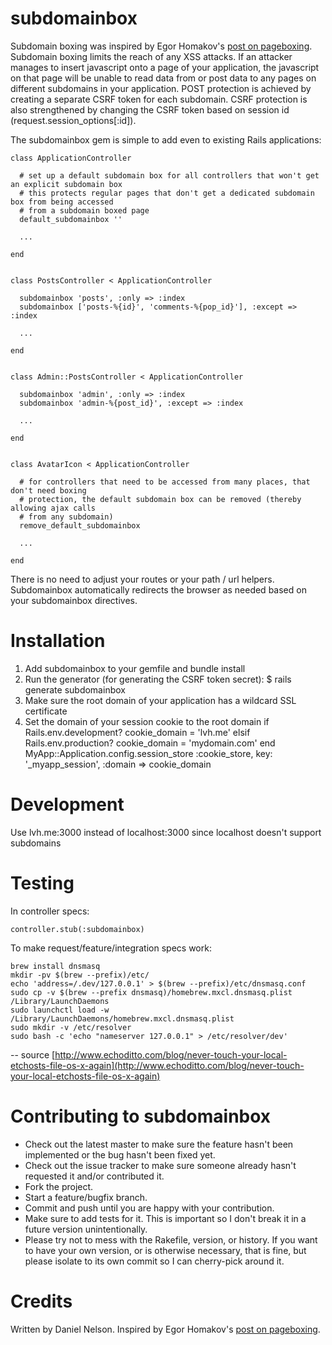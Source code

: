 subdomainbox
============

Subdomain boxing was inspired by Egor Homakov's [post on pageboxing](http://homakov.blogspot.com/2013/02/pagebox-website-gatekeeper.html). Subdomain boxing limits the reach of any XSS attacks. If an attacker manages to insert javascript onto a page of your application, the javascript on that page will be unable to read data from or post data to any pages on different subdomains in your application. POST protection is achieved by creating a separate CSRF token for each subdomain. CSRF protection is also strengthened by changing the CSRF token based on session id (request.session_options[:id]).

The subdomainbox gem is simple to add even to existing Rails applications:

    class ApplicationController

      # set up a default subdomain box for all controllers that won't get an explicit subdomain box
      # this protects regular pages that don't get a dedicated subdomain box from being accessed
      # from a subdomain boxed page
      default_subdomainbox ''

      ...

    end


    class PostsController < ApplicationController

      subdomainbox 'posts', :only => :index
      subdomainbox ['posts-%{id}', 'comments-%{pop_id}'], :except => :index

      ...

    end


    class Admin::PostsController < ApplicationController

      subdomainbox 'admin', :only => :index
      subdomainbox 'admin-%{post_id}', :except => :index

      ...

    end


    class AvatarIcon < ApplicationController

      # for controllers that need to be accessed from many places, that don't need boxing
      # protection, the default subdomain box can be removed (thereby allowing ajax calls
      # from any subdomain)
      remove_default_subdomainbox

      ...

    end

There is no need to adjust your routes or your path / url helpers. Subdomainbox automatically redirects the browser as needed based on your subdomainbox directives.


Installation
============

1. Add subdomainbox to your gemfile and bundle install
1. Run the generator (for generating the CSRF token secret):
        $ rails generate subdomainbox
1. Make sure the root domain of your application has a wildcard SSL certificate
1. Set the domain of your session cookie to the root domain
        if Rails.env.development?
          cookie_domain = 'lvh.me'
        elsif Rails.env.production?
          cookie_domain = 'mydomain.com'
        end
        MyApp::Application.config.session_store :cookie_store, key: '_myapp_session', :domain => cookie_domain

Development
===========

Use lvh.me:3000 instead of localhost:3000 since localhost doesn't support subdomains

Testing
=======

In controller specs:

    controller.stub(:subdomainbox)


To make request/feature/integration specs work:

    brew install dnsmasq
    mkdir -pv $(brew --prefix)/etc/
    echo 'address=/.dev/127.0.0.1' > $(brew --prefix)/etc/dnsmasq.conf
    sudo cp -v $(brew --prefix dnsmasq)/homebrew.mxcl.dnsmasq.plist /Library/LaunchDaemons
    sudo launchctl load -w /Library/LaunchDaemons/homebrew.mxcl.dnsmasq.plist
    sudo mkdir -v /etc/resolver
    sudo bash -c 'echo "nameserver 127.0.0.1" > /etc/resolver/dev'

-- source [http://www.echoditto.com/blog/never-touch-your-local-etchosts-file-os-x-again](http://www.echoditto.com/blog/never-touch-your-local-etchosts-file-os-x-again)

Contributing to subdomainbox
============================

* Check out the latest master to make sure the feature hasn't been implemented or the bug hasn't been fixed yet.
* Check out the issue tracker to make sure someone already hasn't requested it and/or contributed it.
* Fork the project.
* Start a feature/bugfix branch.
* Commit and push until you are happy with your contribution.
* Make sure to add tests for it. This is important so I don't break it in a future version unintentionally.
* Please try not to mess with the Rakefile, version, or history. If you want to have your own version, or is otherwise necessary, that is fine, but please isolate to its own commit so I can cherry-pick around it.

Credits
=======

Written by Daniel Nelson. Inspired by Egor Homakov's [post on pageboxing](http://homakov.blogspot.com/2013/02/pagebox-website-gatekeeper.html).

